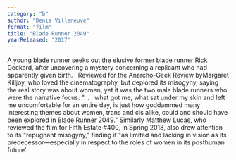 ```yaml
---
category: "b"
author: "Denis Villeneuve"
format: "film"
title: "Blade Runner 2049"
yearReleased: "2017"
---
```

A young blade runner seeks out the elusive former blade runner Rick Deckard, after uncovering a mystery concerning a replicant who had apparently given birth.
 
Reviewed for the Anarcho-Geek Review byMargaret Killjoy, who loved the cinematography, but deplored its misogyny, saying the real story was about women, yet it was the two male blade runners who were the narrative focus: ". . . what got me, what sat under my skin and left me uncomfortable for an entire day, is just how goddammed many interesting themes about women, trans and cis alike, could and should have been explored in Blade Runner 2049." Similarly Matthew Lucas, who reviewed the film for Fifth Estate #400, in Spring 2018, also drew attention to its "repugnant misogyny," finding it "as limited and lacking in vision as its predecessor—especially in respect to the roles of women in its posthuman future'.